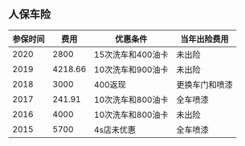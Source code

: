 ## 人保车险
| 参保时间     | 费用           | 优惠条件 | 当年出险费用 |
| ---- | ------|-------------|-----------|
| 2020 | 2800   | 15次洗车和400油卡| 未出险 |
| 2019 | 4218.66| 10次洗车和900油卡| 未出险 |
| 2018 | 3000   | 400返现 | 更换车门和喷漆  |
| 2017 | 241.91 | 10次洗车和800油卡| 全车喷漆 |
| 2016 | 4000   | 10次洗车和800油卡| 未出险 |
| 2015 | 5700   | 4s店未优惠 | 全车喷漆 |    



